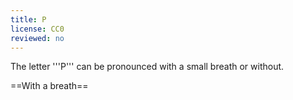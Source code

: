 ```yaml
---
title: P
license: CC0
reviewed: no
---
```


The letter '''P''' can be pronounced with a small breath or without.

==With a breath==

<Audio src="DneW.mp3" inline/>

This is the same sound as in the English '''''p'''aper'', with a slightly stronger breath of air going out (exhaling) after the letter.

It always appears at the start of a word:

*'''p'''appír, '''p'''eningar, '''p'''ítsa, '''p'''abbi

Doing the small breath of air (exhaling) after the letter is necessary. It is better to exaggerate the strength of the breath rather than to do to little. Native speakers of Spanish and Dutch in particular have a harder time making this breathy sound. If you forget to do the exhalation, the letter will sound like a [[B]].

==Without a breath==

<Audio src="MoMZ.mp3" inline/>

This sound is the same as the above, just without the breath that comes after it. It is the same sound as the Icelandic [[B]] ("bjór"), and is the same sound as in the English ''s'''p'''am''.

In the middle and ends of words:

*o'''p'''ið, sá'''p'''a, pi'''p'''ar, pa'''p'''rika, hjál'''p'''

==Small [[exhalation]] before the P==
There are several situations where you have to [[breathe out]] (exhale) a little bit before the P. The situations are:

*Before a double P
**hoppa ({{pron|ho{{h}}pa}})
*Before a '''pn''':
**opna ({{pron|o{{h}}pna}})
*Before a '''pl''':
**epli ({{pron|e{{h}}pli}})

This small breath is extremely important, without it it's almost impossible to understand you. It is better to exaggerate it rather than to do too little of it.

==Exceptions==

*'''pt''' – "pt" is pronounced like "ft".
**se'''pt'''ember, key'''pt'''i, sle'''ppt'''i, ka'''pt'''einn.

***

The name of the letter is "pé".

